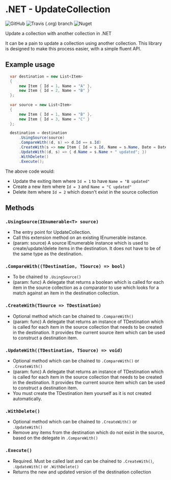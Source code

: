# .NET - UpdateCollection

![GitHub](https://img.shields.io/github/license/mbrookson/updatecollection.svg)
![Travis (.org) branch](https://img.shields.io/travis/mbrookson/updatecollection/master.svg?label=build%3Amaster)
![Nuget](https://img.shields.io/nuget/v/UpdateCollection.svg)

Update a collection with another collection in .NET

It can be a pain to update a collection using another collection. This library is designed to make this process easier, with a simple fluent API.

## Example usage ##
```csharp
  var destination = new List<Item> 
  { 
      new Item { Id = 1, Name = "A" },
      new Item { Id = 2, Name = "B" }
  };
  
  var source = new List<Item>
  {
      new Item { Id = 1, Name = "B" },
      new Item { Id = 3, Name = "C" }
  };

  destination = destination
      .UsingSource(source)
      .CompareWith((d, s) => d.Id == s.Id)
      .CreateWith(s => new Item { Id = s.Id, Name = s.Name, Date = DateTime.Now })
      .UpdateWith((d, s) => { d.Name = s.Name + " updated"; })
      .WithDelete()
      .Execute();
```

The above code would: 
- Update the exiting item where `Id = 1` to have `Name = "B updated"`
- Create a new item where `Id = 3` and `Name = "C updated"`
- Delete item where `Id = 2` which doesn't exist in the source collection


## Methods ##
### `.UsingSource(IEnumerable<T> source)` ###
- The entry point for UpdateCollection.
- Call this extension  method on an existing IEnumerable<TDestination> instance.
- (param: source) A source IEnumerable<TSource> instance which is used to create/update/delete items in the destination. It does not have to be of the same type as the destination.
  
### `.CompareWith((TDestination, TSource) => bool)` ###
- To be chained to `.UsingSource()`
- (param: func) A delegate that returns a boolean which is called for each item in the source collection as a comparator to use which looks for a match against an item in the destination collection.

### `.CreateWith(TSource => TDestination)` ###
- Optional method which can be chained to `.CompareWith()`
- (param: func) A delegate that returns an instance of TDestination which is called for each item in the source collection that needs to be created in the destination. It provides the current source item which can be used to construct a destination item.

### `.UpdateWith((TDestination, TSource) => void)` ###
- Optional method which can be chained to `.CompareWith()` or `.CreateWith()`
- (param: func) A delegate that returns an instance of TDestination which is called for each item in the source collection that needs to be created in the destination. It provides the current source item which can be used to construct a destination item.
- You must create the TDestination item yourself as it is not created automatically.

### `.WithDelete()` ###
- Optional method which can be chained to `.CreateWith()` or `.UpdateWith()`
- Remove any items from the destination which do not exist in the source, based on the delegate in `.CompareWith()`

### `.Execute()` ###
- Required. Must be called last and can be chained to `.CreateWith()`, `.UpdateWith()` or `.WithDelete()`
- Returns the new and updated version of the destination collection
